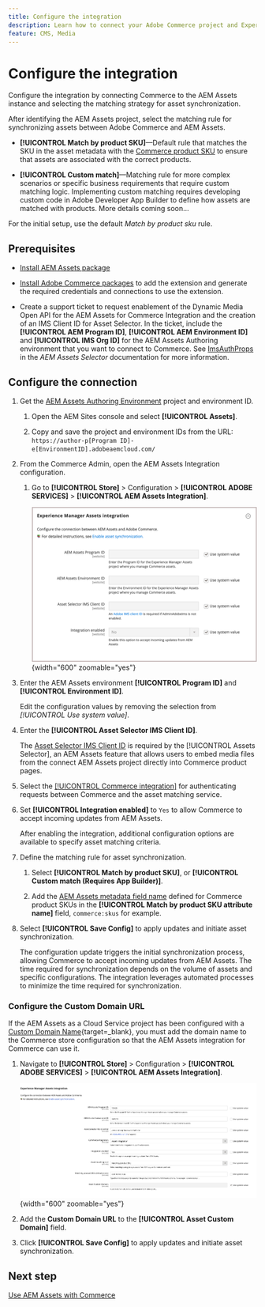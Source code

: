 ```yaml
---
title: Configure the integration
description: Learn how to connect your Adobe Commerce project and Experience Manager Assets projects to enable asset synchronization between these two systems.
feature: CMS, Media
---
```


# Configure the integration

Configure the integration by connecting Commerce to the AEM Assets instance and selecting the matching strategy for asset synchronization.

After identifying the AEM Assets project, select the matching rule for synchronizing assets between Adobe Commerce and AEM Assets.

- **[!UICONTROL Match by product SKU]**—Default rule that matches the SKU in the asset metadata with the [Commerce product SKU](https://experienceleague.adobe.com/en/docs/commerce-operations/implementation-playbook/glossary#sku) to ensure that assets are associated with the correct products.

- **[!UICONTROL Custom match]**—Matching rule for more complex scenarios or specific business requirements that require custom matching logic. Implementing custom matching requires developing custom code in Adobe Developer App Builder to define how assets are matched with products. More details coming soon...

For the initial setup, use the default *Match by product sku* rule.

## Prerequisites

- [Install AEM Assets package](configure-aem.md)

- [Install Adobe Commerce packages](configure-commerce.md) to add the extension and generate the required credentials and connections to use the extension.

- Create a support ticket to request enablement of the Dynamic Media Open API for the AEM Assets for Commerce Integration and the creation of an IMS Client ID for Asset Selector. In the ticket, include the **[!UICONTROL AEM Program ID]**, **[!UICONTROL AEM Environment ID]** and **[!UICONTROL IMS Org ID]** for the AEM Assets Authoring environment that you want to connect to Commerce. See [ImsAuthProps](https://experienceleague.adobe.com/en/docs/experience-manager-cloud-service/content/assets/manage/asset-selector/asset-selector-integration/integrate-asset-selector-adobe-app) in the *AEM Assets Selector* documentation for more information.

## Configure the connection

1. Get the [AEM Assets Authoring Environment](https://experienceleague.adobe.com/en/docs/experience-manager-cloud-service/content/sites/authoring/quick-start) project and environment ID.

   1. Open the AEM Sites console and select **[!UICONTROL Assets]**.

   1. Copy and save the project and environment IDs from the URL:<br>`https://author-p[Program ID]-e[EnvironmentID].adobeaemcloud.com/`
   
1. From the Commerce Admin, open the AEM Assets Integration configuration.

   1. Go to **[!UICONTROL Store]** > Configuration > **[!UICONTROL ADOBE SERVICES]** > **[!UICONTROL AEM Assets Integration]**.

      ![AEM Assets Integration enable the integration](assets/aem-assets-integration-enable-config.png){width="600" zoomable="yes"}

1. Enter the AEM Assets environment **[!UICONTROL Program ID]** and **[!UICONTROL Environment ID]**.

   Edit the configuration values by removing the selection from *[!UICONTROL Use system value]*.

1. Enter the **[!UICONTROL Asset Selector IMS Client ID]**.

   The [Asset Selector IMS Client ID](https://experienceleague.adobe.com/en/docs/experience-manager-cloud-service/content/assets/manage/asset-selector/asset-selector-integration/integrate-asset-selector-adobe-app#ims-auth-props) is required by the [!UICONTROL Assets Selector], an AEM Assets feature that allows users to embed media files from the connect AEM Assets project directly into Commerce product pages.

1. Select the [[!UICONTROL Commerce integration]](configure-commerce.md#add-the-integration-to-the-commerce-environment) for authenticating requests between Commerce and the asset matching service.

1. Set **[!UICONTROL Integration enabled]** to `Yes` to allow Commerce to accept incoming updates from AEM Assets.

   After enabling the integration, additional configuration options are available to specify asset matching criteria.

1. Define the matching rule for asset synchronization.

   1. Select **[!UICONTROL Match by product SKU]**, or **[!UICONTROL Custom match (Requires App Builder)]**.

   1. Add the [AEM Assets metadata field name](configure-aem.md#configure-metadata) defined for Commerce product SKUs in the **[!UICONTROL Match by product SKU attribute name]** field, `commerce:skus` for example.

1. Select **[!UICONTROL Save Config]** to apply updates and initiate asset synchronization.

   The configuration update triggers the initial synchronization process, allowing Commerce to accept incoming updates from AEM Assets. The time required for synchronization depends on the volume of assets and specific configurations. The integration leverages automated processes to minimize the time required for synchronization.

### Configure the Custom Domain URL

If the AEM Assets as a Cloud Service project has been configured with a [Custom Domain Name](https://experienceleague.adobe.com/en/docs/experience-manager-cloud-service/content/implementing/using-cloud-manager/custom-domain-names/add-custom-domain-name){target=_blank}, you must add the domain name to the Commerce store configuration so that the AEM Assets integration for Commerce can use it.

1. Navigate to **[!UICONTROL Store]** > Configuration > **[!UICONTROL ADOBE SERVICES]** > **[!UICONTROL AEM Assets Integration]**.

   ![AEM Assets Integration enable the integration](assets/aem-assets-view.png){width="600" zoomable="yes"}

1. Add the **Custom Domain URL** to the **[!UICONTROL Asset Custom Domain]** field.

1. Click **[!UICONTROL Save Config]** to apply updates and initiate asset synchronization.

## Next step

[Use AEM Assets with Commerce](manage-aem-assets.md)
